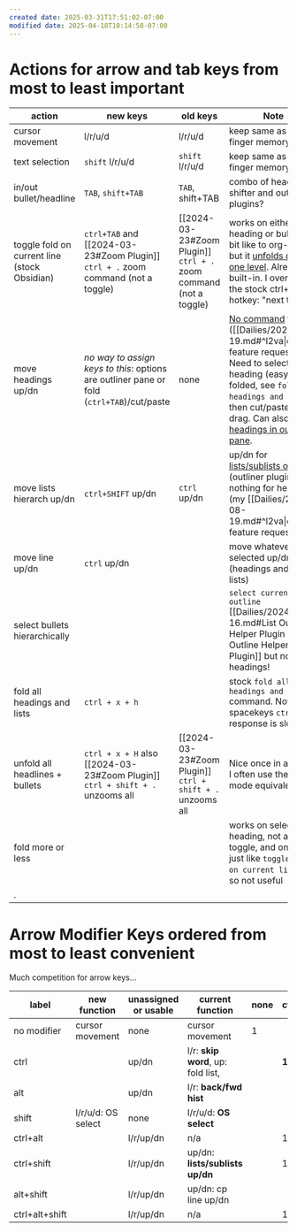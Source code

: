 ```yaml
---
created date: 2025-03-31T17:51:02-07:00
modified date: 2025-04-18T10:14:58-07:00
---
```


# Actions for arrow and tab keys from most to least important

| action                                       | new keys                                                                                  | old keys                                                          | Note                                                                                                                                                                                                                                           |
| -------------------------------------------- | ----------------------------------------------------------------------------------------- | ----------------------------------------------------------------- | ---------------------------------------------------------------------------------------------------------------------------------------------------------------------------------------------------------------------------------------------- |
| cursor movement                              | l/r/u/d                                                                                   | l/r/u/d                                                           | keep same as OS for finger memory                                                                                                                                                                                                              |
| text selection                               | `shift` l/r/u/d                                                                           | `shift` l/r/u/d                                                   | keep same as OS for finger memory                                                                                                                                                                                                              |
| in/out bullet/headline                       | `TAB`, `shift+TAB`                                                                        | `TAB`, shift+TAB                                                  | combo of heading shifter and outline plugins?                                                                                                                                                                                                  |
| toggle fold on current line (stock Obsidian) | `ctrl+TAB` and [[2024-03-23#Zoom Plugin]] `ctrl + .` zoom command (not a toggle)          | [[2024-03-23#Zoom Plugin]] `ctrl + .` zoom command (not a toggle) | works on either heading or bullet, a bit like to org-mode, but it <u>unfolds only one level</u>. Already built-in. I overrode the stock ctrl+tab hotkey: "next tab"                                                                            |
| move headings up/dn                          | *no way to assign keys to this*: options are outliner pane or fold (`ctrl+TAB`)/cut/paste | none                                                              | <u>No command</u> for this ([[Dailies/2023-08-19.md#^l2va\|outliner feature request]]).  Need to select heading (easy when folded, see `fold all headings and lists`), then cut/paste or drag.  Can also <u>drag headings in outline pane</u>. |
| move lists hierarch up/dn                    | `ctrl+SHIFT` up/dn                                                                        | `ctrl` up/dn                                                      | up/dn for <u>lists/sublists only</u> (outliner plugin), nothing for headers (my [[Dailies/2023-08-19.md#^l2va\|outliner feature request]])                                                                                                     |
| move line up/dn                              | `ctrl` up/dn                                                                              |                                                                   | move whatever is selected up/dn (headings and/or lists)                                                                                                                                                                                        |
| select bullets hierarchically                |                                                                                           |                                                                   | `select current list outline` [[Dailies/2024-06-16.md#List Outline Helper Plugin \|List Outline Helper Plugin]] but not headings!                                                                                                              |
| fold all headings and lists                  | `ctrl + x + h`                                                                            |                                                                   | stock `fold all headings and lists` command. Note that spacekeys `ctrl + x` response is slow.                                                                                                                                                  |
| unfold all headlines + bullets               | `ctrl + x + H` also [[2024-03-23#Zoom Plugin]] `ctrl + shift + .` unzooms all             | [[2024-03-23#Zoom Plugin]] `ctrl + shift + .` unzooms all         | Nice once in a while.  I often use the org-mode equivalent.                                                                                                                                                                                    |
| fold more or less                            |                                                                                           |                                                                   | works on selected heading, not a toggle, and one level, just like `toggle fold on current line`that , so not useful                                                                                                                            |
| .                                            |                                                                                           |                                                                   |                                                                                                                                                                                                                                                |
# Arrow Modifier Keys ordered from most to least convenient
Much competition for arrow keys...

| label          | new function       | unassigned or usable | current function                   | none | ctrl  | alt   | shift |
| -------------- | ------------------ | -------------------- | ---------------------------------- | ---- | ----- | ----- | ----- |
| no modifier    | cursor movement    | none                 | cursor movement                    | 1    |       |       |       |
| ctrl           |                    | up/dn                | l/r: **skip word**, up: fold list, |      | **1** |       |       |
| alt            |                    | up/dn                | l/r: **back/fwd hist**             |      |       | **1** |       |
| shift          | l/r/u/d: OS select | none                 | l/r/u/d: **OS select**             |      |       |       | **1** |
| ctrl+alt       |                    | l/r/up/dn            | n/a                                |      | 1     | 1     |       |
| ctrl+shift     |                    | l/r/up/dn            | up/dn: **lists/sublists up/dn**    |      | 1     |       | 1     |
| alt+shift      |                    | l/r/up/dn            | up/dn: cp line up/dn               |      |       | 1     | 1     |
| ctrl+alt+shift |                    | l/r/up/dn            | n/a                                |      | 1     | 1     | 1     |


